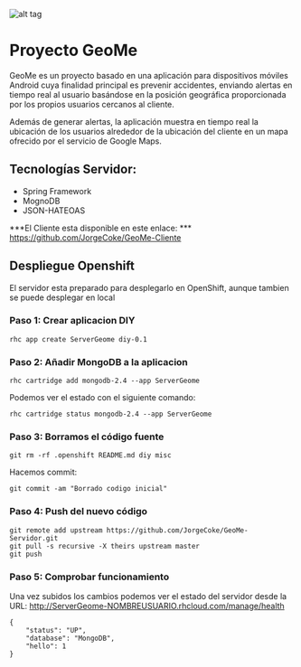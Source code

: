 ![alt tag](https://raw.githubusercontent.com/JorgeCoke/GeoMe-Cliente/master/app/src/main/res/mipmap-xxhdpi/ic_launcher.png)

# Proyecto GeoMe

GeoMe es un proyecto basado en una aplicación para dispositivos móviles Android cuya finalidad principal es prevenir accidentes, enviando alertas en tiempo real al usuario basándose en la posición geográfica proporcionada por los propios usuarios cercanos al cliente. 

Además de generar alertas, la aplicación muestra en tiempo real la ubicación de los usuarios alrededor de la ubicación del cliente en un mapa ofrecido por el servicio de Google Maps.

## Tecnologías Servidor:

- Spring Framework
- MognoDB
- JSON-HATEOAS

***El Cliente esta disponible en este enlace: *** https://github.com/JorgeCoke/GeoMe-Cliente

## Despliegue Openshift

El servidor esta preparado para desplegarlo en OpenShift, aunque tambien se puede desplegar en local

### Paso 1: Crear aplicacion DIY

    rhc app create ServerGeome diy-0.1

### Paso 2: Añadir MongoDB a la aplicacion

    rhc cartridge add mongodb-2.4 --app ServerGeome

Podemos ver el estado con el siguiente comando:

    rhc cartridge status mongodb-2.4 --app ServerGeome

### Paso 3: Borramos el código fuente

    git rm -rf .openshift README.md diy misc

Hacemos commit:

    git commit -am "Borrado codigo inicial"

### Paso 4: Push del nuevo código

    git remote add upstream https://github.com/JorgeCoke/GeoMe-Servidor.git
    git pull -s recursive -X theirs upstream master
    git push

### Paso 5: Comprobar funcionamiento

Una vez subidos los cambios podemos ver el estado del servidor desde la URL: http://ServerGeome-NOMBREUSUARIO.rhcloud.com/manage/health

	{
		"status": "UP",
		"database": "MongoDB",
		"hello": 1
	}
